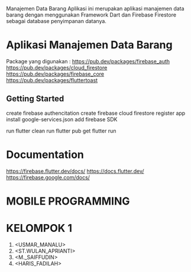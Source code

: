 Manajemen Data Barang
Aplikasi ini merupakan aplikasi manajemen data barang dengan menggunakan
Framework Dart dan Firebase Firestore sebagai database penyimpanan datanya.

# Aplikasi Manajemen Data Barang

Package yang digunakan :
https://pub.dev/packages/firebase_auth
https://pub.dev/packages/cloud_firestore
https://pub.dev/packages/firebase_core
https://pub.dev/packages/fluttertoast

## Getting Started

create firebase authencitation
create firebase cloud firestore
register app
install google-services.json
add firebase SDK

run flutter clean
run flutter pub get
flutter run

# Documentation

https://firebase.flutter.dev/docs/
https://docs.flutter.dev/
https://firebase.google.com/docs/

# MOBILE PROGRAMMING

# KELOMPOK 1

1. <USMAR_MANALU>
2. <ST.WULAN_APRIANTI>
3. <M.\_SAIFFUDIN>
4. <HARIS_FADILAH>

